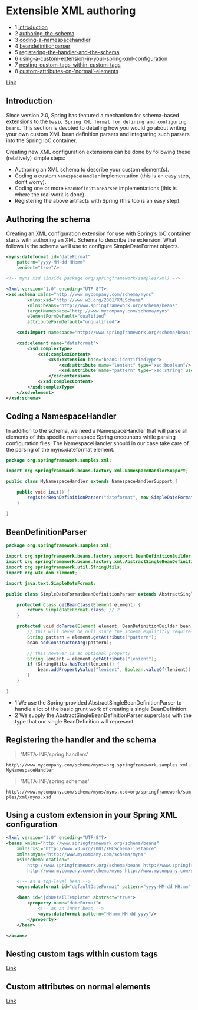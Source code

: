 # Extensible XML authoring

- 1 [introduction](#introduction)
- 2 [authoring-the-schema](#authoring-the-schema)
- 3 [coding-a-namespacehandler](#coding-a-namespacehandler)
- 4 [beandefinitionparser](#beandefinitionparser)
- 5 [registering-the-handler-and-the-schema](#registering-the-handler-and-the-schema)
- 6 [using-a-custom-extension-in-your-spring-xml-configuration](#using-a-custom-extension-in-your-spring-xml-configuration)
- 7 [nesting-custom-tags-within-custom-tags](#nesting-custom-tags-within-custom-tags)
- 8 [custom-attributes-on-'normal'-elements](#custom-attributes-on-normal-elements)

[Link](https://docs.spring.io/spring/docs/4.3.x/spring-framework-reference/htmlsingle/#xml-custom)

## Introduction

Since version 2.0, Spring has featured a mechanism for schema-based extensions to the `basic Spring XML format for defining and configuring beans`. This section is devoted to detailing how you would go about writing your own custom XML bean definition parsers and integrating such parsers into the Spring IoC container.

Creating new XML configuration extensions can be done by following these (relatively) simple steps:

- Authoring an XML schema to describe your custom element(s).
- Coding a custom `NamespaceHandler` implementation (this is an easy step, don’t worry).
- Coding one or more `BeanDefinitionParser` implementations (this is where the real work is done).
- Registering the above artifacts with Spring (this too is an easy step).

## Authoring the schema

Creating an XML configuration extension for use with Spring’s IoC container starts with authoring an XML Schema to describe the extension. What follows is the schema we’ll use to configure SimpleDateFormat objects.

```xml
<myns:dateformat id="dateFormat"
    pattern="yyyy-MM-dd HH:mm"
    lenient="true"/>
```

```xsd
<!-- myns.xsd (inside package org/springframework/samples/xml) -->

<?xml version="1.0" encoding="UTF-8"?>
<xsd:schema xmlns="http://www.mycompany.com/schema/myns"
        xmlns:xsd="http://www.w3.org/2001/XMLSchema"
        xmlns:beans="http://www.springframework.org/schema/beans"
        targetNamespace="http://www.mycompany.com/schema/myns"
        elementFormDefault="qualified"
        attributeFormDefault="unqualified">

    <xsd:import namespace="http://www.springframework.org/schema/beans"/>

    <xsd:element name="dateformat">
        <xsd:complexType>
            <xsd:complexContent>
                <xsd:extension base="beans:identifiedType">
                    <xsd:attribute name="lenient" type="xsd:boolean"/>
                    <xsd:attribute name="pattern" type="xsd:string" use="required"/>
                </xsd:extension>
            </xsd:complexContent>
        </xsd:complexType>
    </xsd:element>
</xsd:schema>
```

## Coding a NamespaceHandler

In addition to the schema, we need a NamespaceHandler that will parse all elements of this specific namespace Spring encounters while parsing configuration files. The NamespaceHandler should in our case take care of the parsing of the myns:dateformat element.

```java
package org.springframework.samples.xml;

import org.springframework.beans.factory.xml.NamespaceHandlerSupport;

public class MyNamespaceHandler extends NamespaceHandlerSupport {

    public void init() {
        registerBeanDefinitionParser("dateformat", new SimpleDateFormatBeanDefinitionParser());
    }

}
```

## BeanDefinitionParser

```java
package org.springframework.samples.xml;

import org.springframework.beans.factory.support.BeanDefinitionBuilder;
import org.springframework.beans.factory.xml.AbstractSingleBeanDefinitionParser;
import org.springframework.util.StringUtils;
import org.w3c.dom.Element;

import java.text.SimpleDateFormat;

public class SimpleDateFormatBeanDefinitionParser extends AbstractSingleBeanDefinitionParser { // 1

    protected Class getBeanClass(Element element) {
        return SimpleDateFormat.class; // 2
    }

    protected void doParse(Element element, BeanDefinitionBuilder bean) {   
        // this will never be null since the schema explicitly requires that a value be supplied
        String pattern = element.getAttribute("pattern");
        bean.addConstructorArg(pattern);

        // this however is an optional property
        String lenient = element.getAttribute("lenient");
        if (StringUtils.hasText(lenient)) {
            bean.addPropertyValue("lenient", Boolean.valueOf(lenient));
        }
    }

}
```

- 1 We use the Spring-provided AbstractSingleBeanDefinitionParser to handle a lot of the basic grunt work of creating a single BeanDefinition.
- 2 We supply the AbstractSingleBeanDefinitionParser superclass with the type that our single BeanDefinition will represent.

## Registering the handler and the schema

> 'META-INF/spring.handlers'

`http\://www.mycompany.com/schema/myns=org.springframework.samples.xml.MyNamespaceHandler`

> 'META-INF/spring.schemas'

`http\://www.mycompany.com/schema/myns/myns.xsd=org/springframework/samples/xml/myns.xsd`

## Using a custom extension in your Spring XML configuration

```xml
<?xml version="1.0" encoding="UTF-8"?>
<beans xmlns="http://www.springframework.org/schema/beans"
    xmlns:xsi="http://www.w3.org/2001/XMLSchema-instance"
    xmlns:myns="http://www.mycompany.com/schema/myns"
    xsi:schemaLocation="
        http://www.springframework.org/schema/beans http://www.springframework.org/schema/beans/spring-beans.xsd
        http://www.mycompany.com/schema/myns http://www.mycompany.com/schema/myns/myns.xsd">

    <!-- as a top-level bean -->
    <myns:dateformat id="defaultDateFormat" pattern="yyyy-MM-dd HH:mm" lenient="true"/>

    <bean id="jobDetailTemplate" abstract="true">
        <property name="dateFormat">
            <!-- as an inner bean -->
            <myns:dateformat pattern="HH:mm MM-dd-yyyy"/>
        </property>
    </bean>

</beans>
```

## Nesting custom tags within custom tags

[Link](https://docs.spring.io/spring/docs/4.3.x/spring-framework-reference/htmlsingle/#extensible-xml-custom-nested)

## Custom attributes on normal elements

[Link](https://docs.spring.io/spring/docs/4.3.x/spring-framework-reference/htmlsingle/#extensible-xml-custom-just-attributes)